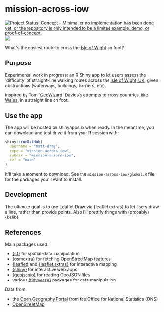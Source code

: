 # mission-across-iow

[![Project Status: Concept – Minimal or no implementation has been done
yet, or the repository is only intended to be a limited example, demo,
or
proof-of-concept.](https://www.repostatus.org/badges/latest/concept.svg)](https://www.repostatus.org/#concept)
![](https://img.shields.io/badge/Shiny-not_yet_hosted-blue?style=flat&labelColor=white&logo=RStudio&logoColor=blue)

What's the easiest route to cross the [Isle of Wight](https://en.wikipedia.org/wiki/Isle_of_Wight) on foot?

## Purpose

Experimental work in progress: an R Shiny app to let users assess the 'difficulty' of straight-line walking routes across the [Isle of Wight, UK](https://en.wikipedia.org/wiki/Isle_of_Wight), given obstructions (waterways, buildings, barriers, etc).

Inspired by Tom '[GeoWizard](https://www.youtube.com/c/GeoWizard/about)' Davies's attempts to cross countries, [like Wales](https://www.youtube.com/playlist?list=PL_japiE6QKWphPxjqn0KJjfoRnuVSELaI), in a straight line on foot.

## Use the app

The app will be hosted on shinyapps.io when ready. In the meantime, you can download and test drive it from your R session with:

``` r
shiny::runGitHub(
  username = "matt-dray",
  repo = "mission-across-iow",
  subdir = "mission-across-iow",
  ref = "main"
)
```

It'll take a moment to download. See the `mission-across-iow/global.R` file for the packages you'll want to install.

## Development

The ultimate goal is to use Leaflet Draw via {leaflet.extras} to let users draw a line, rather than provide points. Also I'll prettify things with (probably) {bslib}.

## References

Main packages used:

* [{sf}](https://r-spatial.github.io/sf/) for spatial-data  manipulation
* [{osmextra}](https://docs.ropensci.org/osmextract/) for fetching OpenStreetMap features
* [{leaflet}](https://rstudio.github.io/leaflet/) and [{leaflet.extras}](https://bhaskarvk.github.io/leaflet.extras/) for interactive mapping 
* [{shiny}](https://shiny.rstudio.com/) for interactive web apps
* [{geojsonio}](https://docs.ropensci.org/geojsonio/) for reading GeoJSON files
* various [{tidyverse}](https://www.tidyverse.org/) packages for data manipulation

Data from:

* the [Open Geography Portal](https://geoportal.statistics.gov.uk/) from the Office for National Statistics (ONS)
* [OpenStreetMap](https://www.openstreetmap.org/)